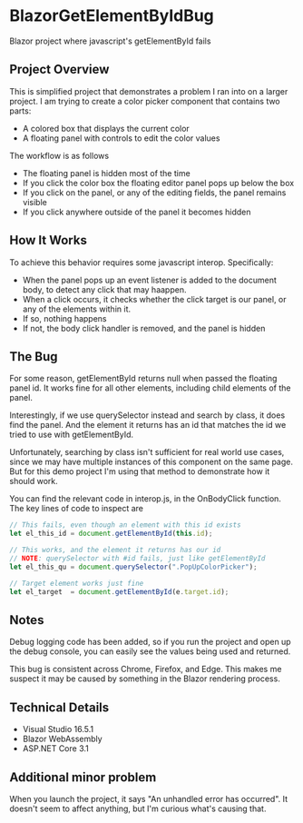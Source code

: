 # BlazorGetElementByIdBug
 Blazor project where javascript's getElementById fails

## Project Overview

This is simplified project that demonstrates a problem I ran into on a larger project. I am trying to create a color picker component that contains two parts:

* A colored box that displays the current color
* A floating panel with controls to edit the color values

The workflow is as follows

* The floating panel is hidden most of the time
* If you click the color box the floating editor panel pops up below the box
* If you click on the panel, or any of the editing fields, the panel remains visible
* If you click anywhere outside of the panel it becomes hidden

## How It Works

To achieve this behavior requires some javascript interop. Specifically:

* When the panel pops up an event listener is added to the document body, to detect any click that may haappen.
* When a click occurs, it checks whether the click target is our panel, or any of the elements within it.
* If so, nothing happens
* If not, the body click handler is removed, and the panel is hidden

## The Bug

For some reason, getElementById returns null when passed the floating panel id. It works fine for all other elements, including child elements of the panel.

Interestingly, if we use querySelector instead and search by class, it does find the panel. And the element it returns has an id that matches the id we tried to use with getElementById.

Unfortunately, searching by class isn't sufficient for real world use cases, since we may have multiple instances of this component on the same page. But for this demo project I'm using that method to demonstrate how it should work.

You can find the relevant code in interop.js, in the OnBodyClick function. The key lines of code to inspect are

```javascript
// This fails, even though an element with this id exists
let el_this_id = document.getElementById(this.id);

// This works, and the element it returns has our id
// NOTE: querySelector with #id fails, just like getElementById
let el_this_qu = document.querySelector(".PopUpColorPicker");

// Target element works just fine
let el_target  = document.getElementById(e.target.id);
```

## Notes

Debug logging code has been added, so if you run the project and open up the debug console, you can easily see the values being used and returned.

This bug is consistent across Chrome, Firefox, and Edge. This makes me suspect it may be caused by something in the Blazor rendering process.

## Technical Details

* Visual Studio 16.5.1
* Blazor WebAssembly
* ASP.NET Core 3.1

## Additional minor problem

When you launch the project, it says "An unhandled error has occurred". It doesn't seem to affect anything, but I'm curious what's causing that.

